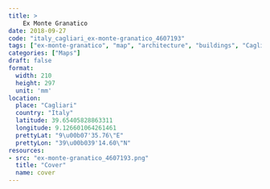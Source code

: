 ```yaml
---
title: > 
    Ex Monte Granatico
date: 2018-09-27
code: "italy_cagliari_ex-monte-granatico_4607193"
tags: ["ex-monte-granatico", "map", "architecture", "buildings", "Cagliari", "Italy"]
categories: ["Maps"]
draft: false
format:
  width: 210
  height: 297
  unit: 'mm'
location:
  place: "Cagliari"
  country: "Italy"
  latitude: 39.65405828863311
  longitude: 9.126601064261461
  prettyLat: "9\u00b07'35.76\"E"
  prettyLon: "39\u00b039'14.60\"N"
resources:
- src: "ex-monte-granatico_4607193.png"
  title: "Cover"
  name: cover
---
```

